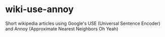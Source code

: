 # wiki-use-annoy
Short wikipedia articles using Google's USE (Universal Sentence Encoder) and Annoy (Approximate Nearest Neighbors Oh Yeah)
